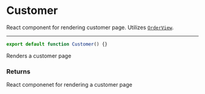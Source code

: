 # Customer
React component for rendering  customer page. Utilizes [`OrderView`](./OrderView.md).

-----

```js
export default function Customer() {}
```
Renders a customer page
### Returns
React componenet for rendering a customer page
